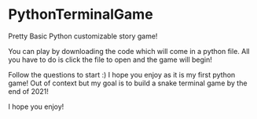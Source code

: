 # PythonTerminalGame
Pretty Basic Python customizable story game!

You can play by downloading the code which will come in a python file. All you have to do is click the file to open and the game will begin!

Follow the questions to start :) I hope you enjoy as it is my first python game! Out of context but my goal is to build a snake terminal game by the end of 2021!

I hope you enjoy!
